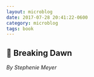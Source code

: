 ```yaml
---
layout: microblog
date: 2017-07-28 20:41:22-0600
category: microblog
tags: book
---
```

## 📖 Breaking Dawn
*By Stephenie Meyer*
